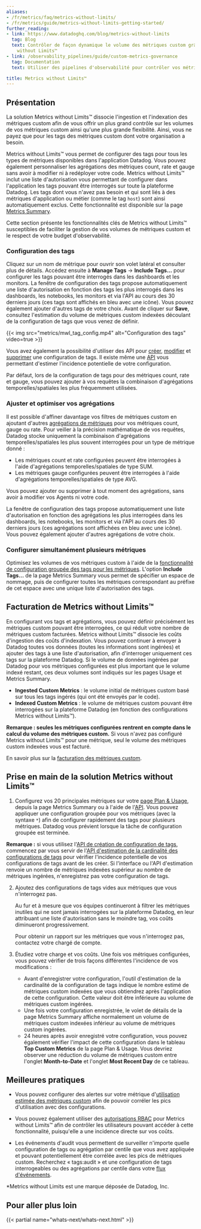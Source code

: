 ```yaml
---
aliases:
- /fr/metrics/faq/metrics-without-limits/
- /fr/metrics/guide/metrics-without-limits-getting-started/
further_reading:
- link: https://www.datadoghq.com/blog/metrics-without-limits
  tag: Blog
  text: Contrôler de façon dynamique le volume des métriques custom grâce à Metrics
    without Limits™
- link: /observability_pipelines/guide/custom-metrics-governance
  tag: Documentation
  text: Utiliser des pipelines d'observabilité pour contrôler vos métriques custom

title: Metrics without Limits™
---
```


## Présentation

La solution Metrics without Limits™ dissocie l'ingestion et l'indexation des métriques custom afin de vous offrir un plus grand contrôle sur les volumes de vos métriques custom ainsi qu'une plus grande flexibilité. Ainsi, vous ne payez que pour les tags des métriques custom dont votre organisation a besoin.

Metrics without Limits™ vous permet de configurer des tags pour tous les types de métriques disponibles dans l'application Datadog. Vous pouvez également personnaliser les agrégations des métriques count, rate et gauge sans avoir à modifier ni à redéployer votre code. Metrics without Limits™ inclut une liste d'autorisation vous permettant de configurer dans l'application les tags pouvant être interrogés sur toute la plateforme Datadog. Les tags dont vous n'avez pas besoin et qui sont liés à des métriques d'application ou métier (comme le tag `host`) sont ainsi automatiquement exclus. Cette fonctionnalité est disponible sur la page [Metrics Summary][1].

Cette section présente les fonctionnalités clés de Metrics without Limits™ susceptibles de faciliter la gestion de vos volumes de métriques custom et le respect de votre budget d'observabilité.

### Configuration des tags

Cliquez sur un nom de métrique pour ouvrir son volet latéral et consulter plus de détails. Accédez ensuite à **Manage Tags** -> **Include Tags...** pour configurer les tags pouvant être interrogés dans les dashboards et les monitors. La fenêtre de configuration des tags propose automatiquement une liste d'autorisation en fonction des tags les plus interrogés dans les dashboards, les notebooks, les monitors et via l'API au cours des 30 derniers jours (ces tags sont affichés en bleu avec une icône). Vous pouvez également ajouter d'autres tags de votre choix. Avant de cliquer sur **Save**, consultez l'estimation du volume de métriques custom indexées découlant de la configuration de tags que vous venez de définir.

{{< img src="metrics/mwl_tag_config.mp4" alt="Configuration des tags" video=true >}}


Vous avez également la possibilité d'utiliser des API pour [créer][2], [modifier][3] et [supprimer][4] une configuration de tags. Il existe même une [API][5] vous permettant d'estimer l'incidence potentielle de votre configuration.

Par défaut, lors de la configuration de tags pour des métriques count, rate et gauge, vous pouvez ajouter à vos requêtes la combinaison d'agrégations temporelles/spatiales les plus fréquemment utilisées.

### Ajuster et optimiser vos agrégations

Il est possible d'affiner davantage vos filtres de métriques custom en ajoutant d'autres [agrégations de métriques][6] pour vos métriques count, gauge ou rate. Pour veiller à la précision mathématique de vos requêtes, Datadog stocke uniquement la combinaison d'agrégations temporelles/spatiales les plus souvent interrogées pour un type de métrique donné :

- Les métriques count et rate configurées peuvent être interrogées à l'aide d'agrégations temporelles/spatiales de type SUM.
- Les métriques gauge configurées peuvent être interrogées à l'aide d'agrégations temporelles/spatiales de type AVG.

Vous pouvez ajouter ou supprimer à tout moment des agrégations, sans avoir à modifier vos Agents ni votre code.

La fenêtre de configuration des tags propose automatiquement une liste d'autorisation en fonction des agrégations les plus interrogées dans les dashboards, les notebooks, les monitors et via l'API au cours des 30 derniers jours (ces agrégations sont affichées en bleu avec une icône). Vous pouvez également ajouter d'autres agrégations de votre choix.


### Configurer simultanément plusieurs métriques

Optimisez les volumes de vos métriques custom à l'aide de la [fonctionnalité de configuration groupée des tags pour les métriques][7]. L'option **Include Tags...** de la page Metrics Summary vous permet de spécifier un espace de nommage, puis de configurer toutes les métriques correspondant au préfixe de cet espace avec une unique liste d'autorisation des tags.

## Facturation de Metrics without Limits™

En configurant vos tags et agrégations, vous pouvez définir précisément les métriques custom pouvant être interrogées, ce qui réduit votre nombre de métriques custom facturées. Metrics without Limits™ dissocie les coûts d'ingestion des coûts d'indexation. Vous pouvez continuer à envoyer à Datadog toutes vos données (toutes les informations sont ingérées) et ajouter des tags à une liste d'autorisation, afin d'interroger uniquement ces tags sur la plateforme Datadog. Si le volume de données ingérées par Datadog pour vos métriques configurées est plus important que le volume indexé restant, ces deux volumes sont indiqués sur les pages Usage et Metrics Summary.

- **Ingested Custom Metrics** : le volume initial de métriques custom basé sur tous les tags ingérés (qui ont été envoyés par le code).
- **Indexed Custom Metrics** : le volume de métriques custom pouvant être interrogées sur la plateforme Datadog (en fonction des configurations Metrics without Limits™).

**Remarque : seules les métriques configurées rentrent en compte dans le calcul du volume des métriques custom.** Si vous n'avez pas configuré Metrics without Limits™ pour une métrique, seul le volume des métriques custom indexées vous est facturé.

En savoir plus sur la [facturation des métriques custom][8].

## Prise en main de la solution Metrics without Limits™

1. Configurez vos 20 principales métriques sur votre [page Plan & Usage][9], depuis la page Metrics Summary ou à l'aide de l'[API][2].
   Vous pouvez appliquer une configuration groupée pour vos métriques (avec la syntaxe `*`) afin de configurer rapidement des tags pour plusieurs métriques. Datadog vous prévient lorsque la tâche de configuration groupée est terminée.

**Remarque :** si vous utilisez l'[API de création de configuration de tags][2], commencez par vous servir de l'[API d'estimation de la cardinalité des configurations de tags][5] pour vérifier l'incidence potentielle de vos configurations de tags avant de les créer. Si l'interface ou l'API d'estimation renvoie un nombre de métriques indexées supérieur au nombre de métriques ingérées, n'enregistrez pas votre configuration de tags.

2. Ajoutez des configurations de tags vides aux métriques que vous n'interrogez pas.

   Au fur et à mesure que vos équipes continueront à filtrer les métriques inutiles qui ne sont jamais interrogées sur la plateforme Datadog, en leur attribuant une liste d'autorisation sans le moindre tag, vos coûts diminueront progressivement.

   Pour obtenir un rapport sur les métriques que vous n'interrogez pas, contactez votre chargé de compte.

3. Étudiez votre charge et vos coûts. Une fois vos métriques configurées, vous pouvez vérifier de trois façons différentes l'incidence de vos modifications :

   - Avant d'enregistrer votre configuration, l'outil d'estimation de la cardinalité de la configuration de tags indique le nombre estimé de métriques custom indexées que vous obtiendrez après l'application de cette configuration. Cette valeur doit être inférieure au volume de métriques custom ingérées.
   - Une fois votre configuration enregistrée, le volet de détails de la page Metrics Summary affiche normalement un volume de métriques custom indexées inférieur au volume de métriques custom ingérées.
   - 24 heures après avoir enregistré votre configuration, vous pouvez également vérifier l'impact de cette configuration dans le tableau **Top Custom Metrics** de la page Plan & Usage. Vous devriez observer une réduction du volume de métriques custom entre l'onglet **Month-to-Date** et l'onglet **Most Recent Day** de ce tableau.

## Meilleures pratiques

- Vous pouvez configurer des alertes sur votre métrique d'[utilisation estimée des métriques custom][10] afin de pouvoir corréler les pics d'utilisation avec des configurations.

- Vous pouvez également utiliser des [autorisations RBAC][11] pour Metrics without Limits™ afin de contrôler les utilisateurs pouvant accéder à cette fonctionnalité, puisqu'elle a une incidence directe sur vos coûts.

- Les événements d'audit vous permettent de surveiller n'importe quelle configuration de tags ou agrégation par centile que vous avez appliquée et pouvant potentiellement être corrélée avec les pics de métriques custom. Recherchez « tags:audit » et une configuration de tags interrogeables ou des agrégations par centile dans votre [flux d'événements][12].

\*Metrics without Limits est une marque déposée de Datadog, Inc.

## Pour aller plus loin

{{< partial name="whats-next/whats-next.html" >}}

[1]: https://app.datadoghq.com/metric/summary
[2]: /fr/api/latest/metrics/#create-a-tag-configuration
[3]: /fr/api/latest/metrics/#update-a-tag-configuration
[4]: /fr/api/latest/metrics/#delete-a-tag-configuration
[5]: /fr/api/latest/metrics/#tag-configuration-cardinality-estimator
[6]: /fr/metrics/#time-and-space-aggregation
[7]: /fr/metrics/summary/#configuration-of-multiple-metrics
[8]: /fr/account_management/billing/custom_metrics/
[9]: https://app.datadoghq.com/billing/usage
[10]: /fr/account_management/billing/usage_metrics/
[11]: /fr/account_management/rbac/permissions/?tab=ui#metrics
[12]: https://app.datadoghq.com/event/stream
